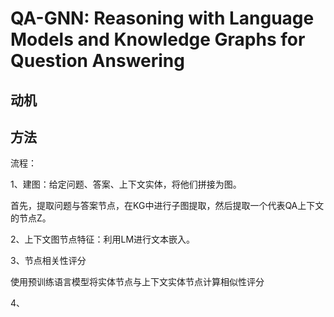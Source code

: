 
# QA-GNN: Reasoning with Language Models and Knowledge Graphs for Question Answering

## 动机



## 方法

流程：

1、建图：给定问题、答案、上下文实体，将他们拼接为图。

首先，提取问题与答案节点，在KG中进行子图提取，然后提取一个代表QA上下文的节点Z。

2、上下文图节点特征：利用LM进行文本嵌入。

3、节点相关性评分

使用预训练语言模型将实体节点与上下文实体节点计算相似性评分

4、
